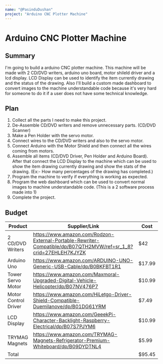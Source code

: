 ```yaml
---
name: "@PasinduDushan"
project: "Arduino CNC Plotter Machine"
---
```


# Arduino CNC Plotter Machine

## Summary

I'm going to build a arduino CNC plotter machine. This machine will be made with 2 CD/DVD writers, arduino uno board, motor shileld driver and a lcd display. LCD Display can be used to identify the item currently drawing and the status of the drawing. Also I'll build a custom made dashboard to convert images to the machine understandable code because it's very hard for someone to do it if a user does not have some technical knowledge.

## Plan

1. Collect all the parts I need to make this project.
2. De-Assemble CD/DVD writers and remove unnecessary parts. (CD/DVD Scanner)
3. Make a Pen Holder with the servo motor.
4. Connect wires to the CD/DVD writers and also to the servo motor.
5. Connect Arduino with the Motor Shield and then connect all the wires coming from motors.
6. Assemble all items (CD/DVD Driver, Pen Holder and Arduino Board). After that connect the LCD Display to the machine which can be used to show the item drawing currently drawing and show the stats of the drawing. (Ex:- How many percentages of the drawing has completed.)
7. Program the machine to verify if everything is working as expected.
8. Program the web dashboard which can be used to convert normal images to machine understandable code. (This is a 2 software process made into 1)
9. Complete the project.

## Budget

| Product              | Supplier/Link                                                                                                   | Cost   |
| ---------------      | --------------------------------------------------------------------------------------------------------------- | ------ |
| 2 CD/DVD Writers     | https://www.amazon.com/Rodzon-External-Portable-Rewriter-Compatible/dp/B07QTH2MVW/ref=sr_1_8?crid=27EHLEH7KJYZK | $42    |
| Arduino Uno          | https://www.amazon.com/ARDUINO-UNO-Generic-USB-Cable/dp/B0BKFBT1R1                                              | $17.99 |
| Tower Servo Motor    | https://www.amazon.com/Maxmoral-Upgraded-Digital-Vehicle-Helicopter/dp/B07NV476P7                               | $10.99 |
| Motor Control Driver | https://www.amazon.com/HiLetgo-Driver-Shield-Compatible-Duemilanove/dp/B01DG61YRM                               | $7.49  |
| LCD Display          | https://www.amazon.com/GeeekPi-Character-Backlight-Raspberry-Electrical/dp/B07S7PJYM6                           | $10.99 |
| TRYMAG Magnets       | https://www.amazon.com/TRYMAG-Magnets-Refrigerator-Premium-Whiteboard/dp/B09DYDTNL4                             | $5.99  |
| Total                |                                                                                                                 | $95.45 |
